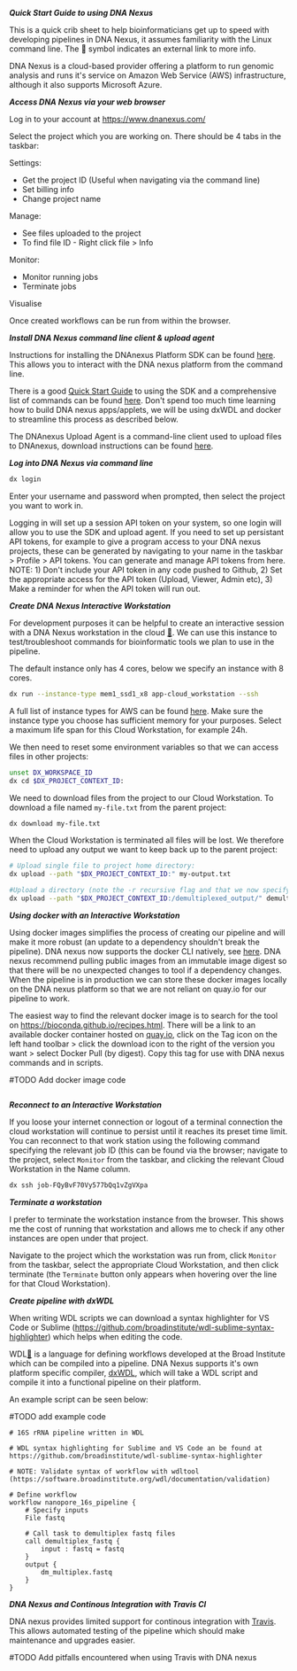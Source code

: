 ***Quick Start Guide to using DNA Nexus***

This is a quick crib sheet to help bioinformaticians get up to speed with developing pipelines in DNA Nexus, it assumes familiarity with the Linux command line. The :link: symbol indicates an external link to more info.

DNA Nexus is a cloud-based provider offering a platform to run genomic analysis and runs it's service on Amazon Web Service (AWS) infrastructure, although it also supports Microsoft Azure.   

***Access DNA Nexus via your web browser*** 

Log in to your account at https://www.dnanexus.com/

Select the project which you are working on.  There should be 4 tabs in the taskbar:

Settings: 
* Get the project ID (Useful when navigating via the command line)
* Set billing info
* Change project name

Manage:
* See files uploaded to the project
* To find file ID - Right click file > Info 

Monitor:
* Monitor running jobs
* Terminate jobs

Visualise

Once created workflows can be run from within the browser.

***Install DNA Nexus command line client & upload agent***

Instructions for installing the DNAnexus Platform SDK can be found [here](https://wiki.dnanexus.com/Downloads#DNAnexus-Platform-SDK).  This allows you to interact with the DNA nexus platform from the command line.

There is a good [Quick Start Guide](https://wiki.dnanexus.com/Command-Line-Client/Quickstart) to using the SDK and a comprehensive list of commands can be found [here](https://wiki.dnanexus.com/Command-Line-Client/Index-of-dx-Commands).  Don't spend too much time learning how to build DNA nexus apps/applets, we will be using dxWDL and docker to streamline this process as described below.

The DNAnexus Upload Agent is a command-line client used to upload files to DNAnexus, download instructions can be found [here](https://wiki.dnanexus.com/Upload-Agent).

***Log into DNA Nexus via command line***

```bash
dx login
```

Enter your username and password when prompted, then select the project you want to work in.

Logging in will set up a session API token on your system, so one login will allow you to use the SDK and upload agent.  If you need to set up persistant API tokens, for example to give a program access to your DNA nexus projects, these can be generated by navigating to your name in the taskbar > Profile > API tokens.  You can generate and manage API tokens from here.  NOTE: 1) Don't include your API token in any code pushed to Github, 2) Set the appropriate access for the API token (Upload, Viewer, Admin etc), 3) Make a reminder for when the API token will run out. 

***Create DNA Nexus Interactive Workstation***

For development purposes it can be helpful to create an interactive session with a DNA Nexus workstation in the cloud [:link:](https://wiki.dnanexus.com/developer-tutorials/cloud-workstations).  We can use this instance to test/troubleshoot commands for bioinformatic tools we plan to use in the pipeline. 

The default instance only has 4 cores, below we specify an instance with 8 cores.

```bash
dx run --instance-type mem1_ssd1_x8 app-cloud_workstation --ssh
```

A full list of instance types for AWS can be found [here](https://wiki.dnanexus.com/API-Specification-v1.0.0/Instance-Types#).  Make sure the instance type you choose has sufficient memory for your purposes.  Select a maximum life span for this Cloud Workstation, for example 24h. 

We then need to reset some environment variables so that we can access files in other projects:

```bash
unset DX_WORKSPACE_ID
dx cd $DX_PROJECT_CONTEXT_ID:
```

We need to download files from the project to our Cloud Workstation. To download a file named ```my-file.txt``` from the parent project:

```bash
dx download my-file.txt
```
When the Cloud Workstation is terminated all files will be lost.  We therefore need to upload any output we want to keep back up to the parent project:

```bash
# Upload single file to project home directory:
dx upload --path "$DX_PROJECT_CONTEXT_ID:" my-output.txt

#Upload a directory (note the -r recursive flag and that we now specify the directory name to --path)
dx upload --path "$DX_PROJECT_CONTEXT_ID:/demultiplexed_output/" demultiplexed_output/
```

***Using docker with an Interactive Workstation***

Using docker images simplifies the process of creating our pipeline and will make it more robust (an update to a dependency shouldn't break the pipeline).  DNA nexus now supports the docker CLI natively, see [here](https://wiki.dnanexus.com/Developer-Tutorials/Using-Docker-Images).  DNA nexus recommend pulling public images from an immutable image digest so that there will be no unexpected changes to tool if a dependency changes.  When the pipeline is in production we can store these docker images locally on the DNA nexus platform so that we are not reliant on quay.io for our pipeline to work.

The easiest way to find the relevant docker image is to search for the tool on https://bioconda.github.io/recipes.html. There will be a link to an available docker container hosted on [quay.io](quay.io]), click on the Tag icon on the left hand toolbar > click the download icon to the right of the version you want > select Docker Pull (by digest).  Copy this tag for use with DNA nexus commands and in scripts.

#TODO Add docker image code

```bash

```

***Reconnect to an Interactive Workstation***

If you loose your internet connection or logout of a terminal connection the cloud workstation will continue to persist until it reaches its preset time limit.  You can reconnect to that work station using the following command specifying the relevant job ID (this can be found via the browser; navigate to the project, select ```Monitor``` from the taskbar, and  clicking the relevant Cloud Workstation in the Name column.

```bash
dx ssh job-FQyBvF70Vy577bQq1vZgVXpa
```

***Terminate a workstation***

I prefer to terminate the workstation instance from the browser.  This shows me the cost of running that workstation and allows me to check if any other instances are open under that project.

Navigate to the project which the workstation was run from, click ```Monitor``` from the taskbar, select the appropriate Cloud Workstation, and then click terminate (the ```Terminate``` button only appears when hovering over the line for that Cloud Workstation). 

***Create pipeline with dxWDL***

When writing WDL scripts we can download a syntax highlighter for VS Code or Sublime 
(https://github.com/broadinstitute/wdl-sublime-syntax-highlighter) which helps when editing the code.

WDL[:link:](https://software.broadinstitute.org/wdl/) is a language for defining workflows developed at the Broad Institute which can be compiled into a pipeline.  DNA Nexus supports it's own platform specific compiler, [dxWDL](https://github.com/dnanexus/dxWDL), which will take a WDL script and compile it into a functional pipeline on their platform.

An example script can be seen below:

#TODO add example code

```wdl
# 16S rRNA pipeline written in WDL

# WDL syntax highlighting for Sublime and VS Code an be found at https://github.com/broadinstitute/wdl-sublime-syntax-highlighter

# NOTE: Validate syntax of workflow with wdltool (https://software.broadinstitute.org/wdl/documentation/validation)

# Define workflow
workflow nanopore_16s_pipeline {
    # Specify inputs
    File fastq

    # Call task to demultiplex fastq files
    call demultiplex_fastq {
        input : fastq = fastq
    }
    output {
        dm_multiplex.fastq
    }
}
```

***DNA Nexus and Continous Integration with Travis CI***

DNA nexus provides limited support for continous integration with [Travis](https://gist.github.com/mlin/3ad81f01efa640a52813).  This allows automated testing of the pipeline which should make maintenance and upgrades easier.

#TODO Add pitfalls encountered when using Travis with DNA nexus


